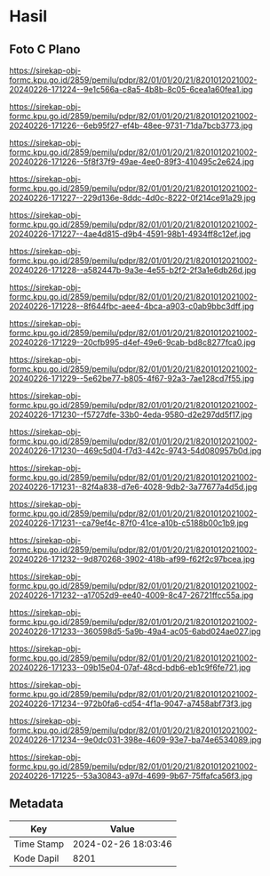 # Hasil

## Foto C Plano

https://sirekap-obj-formc.kpu.go.id/2859/pemilu/pdpr/82/01/01/20/21/8201012021002-20240226-171224--9e1c566a-c8a5-4b8b-8c05-6cea1a60fea1.jpg

https://sirekap-obj-formc.kpu.go.id/2859/pemilu/pdpr/82/01/01/20/21/8201012021002-20240226-171226--6eb95f27-ef4b-48ee-9731-71da7bcb3773.jpg

https://sirekap-obj-formc.kpu.go.id/2859/pemilu/pdpr/82/01/01/20/21/8201012021002-20240226-171226--5f8f37f9-49ae-4ee0-89f3-410495c2e624.jpg

https://sirekap-obj-formc.kpu.go.id/2859/pemilu/pdpr/82/01/01/20/21/8201012021002-20240226-171227--229d136e-8ddc-4d0c-8222-0f214ce91a29.jpg

https://sirekap-obj-formc.kpu.go.id/2859/pemilu/pdpr/82/01/01/20/21/8201012021002-20240226-171227--4ae4d815-d9b4-4591-98b1-4934ff8c12ef.jpg

https://sirekap-obj-formc.kpu.go.id/2859/pemilu/pdpr/82/01/01/20/21/8201012021002-20240226-171228--a582447b-9a3e-4e55-b2f2-2f3a1e6db26d.jpg

https://sirekap-obj-formc.kpu.go.id/2859/pemilu/pdpr/82/01/01/20/21/8201012021002-20240226-171228--8f644fbc-aee4-4bca-a903-c0ab9bbc3dff.jpg

https://sirekap-obj-formc.kpu.go.id/2859/pemilu/pdpr/82/01/01/20/21/8201012021002-20240226-171229--20cfb995-d4ef-49e6-9cab-bd8c8277fca0.jpg

https://sirekap-obj-formc.kpu.go.id/2859/pemilu/pdpr/82/01/01/20/21/8201012021002-20240226-171229--5e62be77-b805-4f67-92a3-7ae128cd7f55.jpg

https://sirekap-obj-formc.kpu.go.id/2859/pemilu/pdpr/82/01/01/20/21/8201012021002-20240226-171230--f5727dfe-33b0-4eda-9580-d2e297dd5f17.jpg

https://sirekap-obj-formc.kpu.go.id/2859/pemilu/pdpr/82/01/01/20/21/8201012021002-20240226-171230--469c5d04-f7d3-442c-9743-54d080957b0d.jpg

https://sirekap-obj-formc.kpu.go.id/2859/pemilu/pdpr/82/01/01/20/21/8201012021002-20240226-171231--82f4a838-d7e6-4028-9db2-3a77677a4d5d.jpg

https://sirekap-obj-formc.kpu.go.id/2859/pemilu/pdpr/82/01/01/20/21/8201012021002-20240226-171231--ca79ef4c-87f0-41ce-a10b-c5188b00c1b9.jpg

https://sirekap-obj-formc.kpu.go.id/2859/pemilu/pdpr/82/01/01/20/21/8201012021002-20240226-171232--9d870268-3902-418b-af99-f62f2c97bcea.jpg

https://sirekap-obj-formc.kpu.go.id/2859/pemilu/pdpr/82/01/01/20/21/8201012021002-20240226-171232--a17052d9-ee40-4009-8c47-26721ffcc55a.jpg

https://sirekap-obj-formc.kpu.go.id/2859/pemilu/pdpr/82/01/01/20/21/8201012021002-20240226-171233--360598d5-5a9b-49a4-ac05-6abd024ae027.jpg

https://sirekap-obj-formc.kpu.go.id/2859/pemilu/pdpr/82/01/01/20/21/8201012021002-20240226-171233--09b15e04-07af-48cd-bdb6-eb1c9f6fe721.jpg

https://sirekap-obj-formc.kpu.go.id/2859/pemilu/pdpr/82/01/01/20/21/8201012021002-20240226-171234--972b0fa6-cd54-4f1a-9047-a7458abf73f3.jpg

https://sirekap-obj-formc.kpu.go.id/2859/pemilu/pdpr/82/01/01/20/21/8201012021002-20240226-171234--9e0dc031-398e-4609-93e7-ba74e6534089.jpg

https://sirekap-obj-formc.kpu.go.id/2859/pemilu/pdpr/82/01/01/20/21/8201012021002-20240226-171225--53a30843-a97d-4699-9b67-75ffafca56f3.jpg


## Metadata

| Key        | Value               |
| ---------- | ------------------- |
| Time Stamp | 2024-02-26 18:03:46 |
| Kode Dapil | 8201                |



